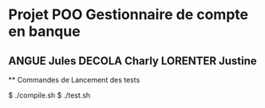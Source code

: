 # Projet POO Gestionnaire de compte en banque 

## ANGUE Jules DECOLA Charly LORENTER Justine

** Commandes de Lancement des tests

$ ./compile.sh
$ ./test.sh
